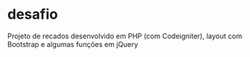 # desafio 

Projeto de recados desenvolvido em PHP (com Codeigniter), layout com Bootstrap e algumas funções em jQuery 